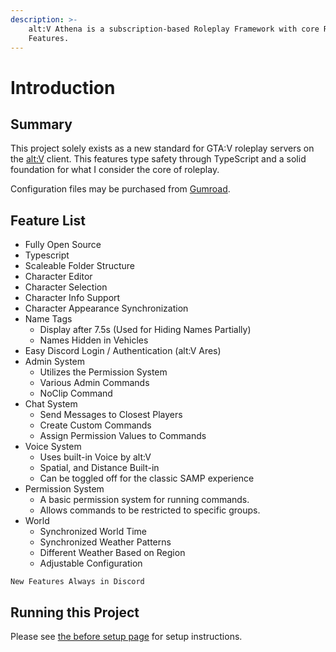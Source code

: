 ```yaml
---
description: >-
    alt:V Athena is a subscription-based Roleplay Framework with core Roleplay
    Features.
---
```


# Introduction

## Summary

This project solely exists as a new standard for GTA:V roleplay servers on the [alt:V](https://altv.mp/) client. This features type safety through TypeScript and a solid foundation for what I consider the core of roleplay.

Configuration files may be purchased from [Gumroad](https://gumroad.com/products/SKpPN).

## Feature List

-   Fully Open Source
-   Typescript
-   Scaleable Folder Structure
-   Character Editor
-   Character Selection
-   Character Info Support
-   Character Appearance Synchronization
-   Name Tags
    -   Display after 7.5s \(Used for Hiding Names Partially\)
    -   Names Hidden in Vehicles
-   Easy Discord Login / Authentication \(alt:V Ares\)
-   Admin System
    -   Utilizes the Permission System
    -   Various Admin Commands
    -   NoClip Command
-   Chat System
    -   Send Messages to Closest Players
    -   Create Custom Commands
    -   Assign Permission Values to Commands
-   Voice System
    -   Uses built-in Voice by alt:V
    -   Spatial, and Distance Built-in
    -   Can be toggled off for the classic SAMP experience
-   Permission System
    -   A basic permission system for running commands.
    -   Allows commands to be restricted to specific groups.
-   World
    -   Synchronized World Time
    -   Synchronized Weather Patterns
    -   Different Weather Based on Region
    -   Adjustable Configuration

```text
New Features Always in Discord
```

## Running this Project

Please see [the before setup page](documentation/before-setup.md) for setup instructions.
